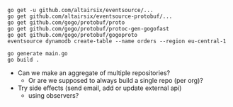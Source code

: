 ```
go get -u github.com/altairsix/eventsource/...
go get github.com/altairsix/eventsource-protobuf/...
go get github.com/gogo/protobuf/proto
go get github.com/gogo/protobuf/protoc-gen-gogofast
go get github.com/gogo/protobuf/gogoproto
eventsource dynamodb create-table --name orders --region eu-central-1

go generate main.go
go build .
```

* Can we make an aggregate of multiple repositories?
  * Or are we supposed to always build a single repo (per org)?
* Try side effects (send email, add or update external api)
  * using observers?
